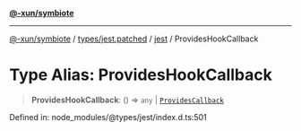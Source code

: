 [**@-xun/symbiote**](../../../../../README.md)

***

[@-xun/symbiote](../../../../../README.md) / [types/jest.patched](../../../README.md) / [jest](../README.md) / ProvidesHookCallback

# Type Alias: ProvidesHookCallback

> **ProvidesHookCallback**: () => `any` \| [`ProvidesCallback`](ProvidesCallback.md)

Defined in: node\_modules/@types/jest/index.d.ts:501
